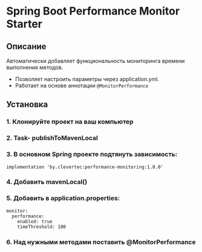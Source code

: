 # Spring Boot Performance Monitor Starter

## Описание

Автоматически добавляет функциональность мониторинга времени выполнения методов.
- Позволяет настроить параметры через application.yml.
- Работает на основе аннотации `@MonitorPerformance`

## Установка

### 1. Клонируйте проект на ваш компьютер

### 2. Task- publishToMavenLocal

### 3. В основном Spring проекте подтянуть зависимость:
```
implementation 'by.clevertec:performance-monitoring:1.0.0'
```
### 4. Добавить mavenLocal()

### 5. Добавить в application.properties:
```
monitor:
  performance:
    enabled: true
    timeThreshold: 100
```
### 6. Над нужными методами поставить @MonitorPerformance
